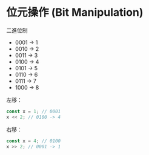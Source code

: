 # 位元操作 (Bit Manipulation)

二進位制

- 0001 -> 1
- 0010 -> 2
- 0011 -> 3
- 0100 -> 4
- 0101 -> 5
- 0110 -> 6
- 0111 -> 7
- 1000 -> 8

左移：

```ts
const x = 1; // 0001
x << 2; // 0100 -> 4
```

右移：

```ts
const x = 4; // 0100
x >> 2; // 0001 -> 1
```
